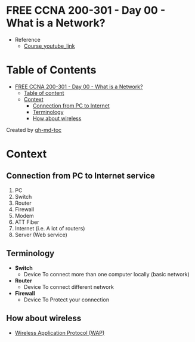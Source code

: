 # FREE CCNA 200-301 - Day 00 - What is a Network?
- Reference
    - [Course_youtube_link](https://www.youtube.com/playlist?list=PLIhvC56v63IJVXv0GJcl9vO5Z6znCVb1P)

Table of Contents
=================

* [FREE CCNA 200-301 - Day 00 - What is a Network?](#free-ccna-200-301---day-00---what-is-a-network)
   * [Table of content](#table-of-content)
   * [Context](#context)
      * [Connection from PC to Internet](#connection-from-pc-to-internet)
      * [Terminology](#terminology)
      * [How about wireless](#how-about-wireless)

Created by [gh-md-toc](https://github.com/ekalinin/github-markdown-toc)

# Context

## Connection from PC to Internet service
1. PC
2. Switch
3. Router
4. Firewall
5. Modem
6. ATT Fiber
7. Internet (i.e. A lot of routers)
8. Server (Web service)

## Terminology
- __Switch__
    - Device To connect more than one computer locally (basic network)
- __Router__
    - Device To connect different network
- __Firewall__
    - Device To Protect your connection

## How about wireless
- [Wireless Application Protocol (WAP)](https://en.wikipedia.org/wiki/Wireless_Application_Protocol)
